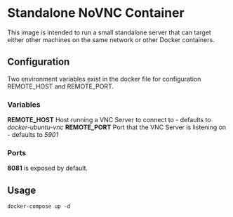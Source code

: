 # Standalone NoVNC Container

This image is intended to run a small standalone server that can target either other machines on the same network or other Docker containers.

## Configuration

Two environment variables exist in the docker file for configuration REMOTE_HOST and REMOTE_PORT.

### Variables

**REMOTE_HOST** Host running a VNC Server to connect to - defaults to *docker-ubuntu-vnc*
**REMOTE_PORT** Port that the VNC Server is listening on - defaults to *5901*

### Ports
**8081** is exposed by default.

## Usage

```
docker-compose up -d
```


